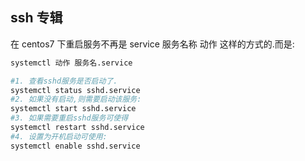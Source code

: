 ## ssh 专辑

在 centos7 下重启服务不再是 service 服务名称 动作 这样的方式的.而是:

```bash
systemctl 动作 服务名.service
```

```bash
#1. 查看sshd服务是否启动了.
systemctl status sshd.service
#2. 如果没有启动,则需要启动该服务:
systemctl start sshd.service
#3. 如果需要重启sshd服务可使得
systemctl restart sshd.service
#4. 设置为开机启动可使用:
systemctl enable sshd.service
```
